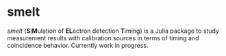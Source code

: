 # smelt
_smelt_ (**S**i**M**ulation of **EL**ectron detection **T**iming) is a Julia package to study measurement results with calibration sources in terms of timing and coincidence behavior. Currently work in progress.
